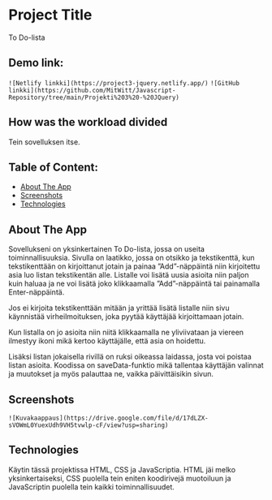 # Project Title 
To Do-lista

## Demo link:
`![Netlify linkki](https://project3-jquery.netlify.app/)`
`![GitHub linkki](https://github.com/MitWitt/Javascript-Repository/tree/main/Projekti%203%20-%20JQuery)`

## How was the workload divided
Tein sovelluksen itse.

## Table of Content:

- [About The App](#about-the-app)
- [Screenshots](#screenshots)
- [Technologies](#technologies)

## About The App
Sovellukseni on yksinkertainen To Do-lista, jossa on useita toiminnallisuuksia. Sivulla on laatikko, jossa on otsikko ja tekstikenttä, kun tekstikenttään on kirjoittanut jotain ja painaa ”Add”-näppäintä niin kirjoitettu asia luo listan tekstikentän alle. Listalle voi lisätä uusia asioita niin paljon kuin haluaa ja ne voi lisätä joko klikkaamalla ”Add”-näppäintä tai painamalla Enter-näppäintä. 

Jos ei kirjoita tekstikenttään mitään ja yrittää lisätä listalle niin sivu käynnistää virheilmoituksen, joka pyytää käyttäjää kirjoittamaan jotain.

Kun listalla on jo asioita niin niitä klikkaamalla ne yliviivataan ja viereen ilmestyy ikoni mikä kertoo käyttäjälle, että asia on hoidettu.

Lisäksi listan jokaisella rivillä on ruksi oikeassa laidassa, josta voi poistaa listan asioita. Koodissa on saveData-funktio mikä tallentaa käyttäjän valinnat ja muutokset ja myös palauttaa ne, vaikka päivittäisikin sivun.


## Screenshots
`![Kuvakaappaus](https://drive.google.com/file/d/17dLZX-sVOWmL0YuexUdh9VH5tvwlp-cF/view?usp=sharing)`


## Technologies
Käytin tässä projektissa HTML, CSS ja JavaScriptia. HTML jäi melko yksinkertaiseksi, CSS puolella tein eniten koodirivejä muotoiluun ja JavaScriptin puolella tein kaikki toiminnallisuudet.




